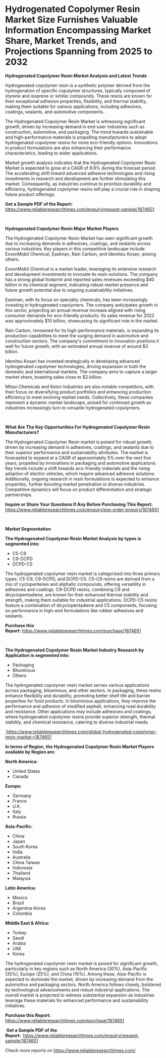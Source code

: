<p><h1>Hydrogenated Copolymer Resin Market Size Furnishes Valuable Information Encompassing Market Share, Market Trends, and Projections Spanning from 2025 to 2032</h1></p><p><strong>Hydrogenated Copolymer Resin Market Analysis and Latest Trends</strong></p>
<p><p>Hydrogenated copolymer resin is a synthetic polymer derived from the hydrogenation of specific copolymer structures, typically composed of styrene and isoprene or similar compounds. These resins are known for their exceptional adhesion properties, flexibility, and thermal stability, making them suitable for various applications, including adhesives, coatings, sealants, and automotive components.</p><p>The Hydrogenated Copolymer Resin Market is witnessing significant growth, driven by increasing demand in end-user industries such as construction, automotive, and packaging. The trend towards sustainable and high-performance materials is propelling manufacturers to adopt hydrogenated copolymer resins for more eco-friendly options. Innovations in product formulations are also enhancing their performance characteristics, leading to wider applications.</p><p>Market growth analysis indicates that the Hydrogenated Copolymer Resin Market is expected to grow at a CAGR of 8.9% during the forecast period. The accelerating shift toward advanced adhesive technologies and rising investments in research and development are further stimulating this market. Consequently, as industries continue to prioritize durability and efficiency, hydrogenated copolymer resins will play a crucial role in shaping future product offerings.</p></p>
<p><strong>Get a Sample PDF of the Report:&nbsp;</strong> <a href="https://www.reliableresearchtimes.com/enquiry/request-sample/1874651?utm_campaign=3190&utm_medium=2&utm_source=Github&utm_content=ia&utm_term=03042025&utm_id=hydrogenated-copolymer-resin">https://www.reliableresearchtimes.com/enquiry/request-sample/1874651</a></p>
<p>&nbsp;</p>
<p><strong>Hydrogenated Copolymer Resin Major Market Players</strong></p>
<p><p>The Hydrogenated Copolymer Resin Market has seen significant growth due to increasing demands in adhesives, coatings, and sealants across various industries. Key players in this competitive landscape include ExxonMobil Chemical, Eastman, Rain Carbon, and Idemitsu Kosan, among others.</p><p>ExxonMobil Chemical is a market leader, leveraging its extensive research and development investments to innovate its resin solutions. The company has a strong global footprint and reported sales revenues exceeding $40 billion in its chemical segment, indicating robust market presence and future growth potential due to ongoing sustainability initiatives.</p><p>Eastman, with its focus on specialty chemicals, has been increasingly investing in hydrogenated copolymers. The company anticipates growth in this sector, projecting an annual revenue increase aligned with rising consumer demands for eco-friendly products. Its sales revenue for 2022 was approximately $10 billion, showcasing its significant role in the market.</p><p>Rain Carbon, renowned for its high-performance materials, is expanding its production capabilities to meet the surging demand in automotive and construction sectors. The company's commitment to innovation positions it well for future growth, with an estimated annual revenue of around $3 billion.</p><p>Idemitsu Kosan has invested strategically in developing advanced hydrogenated copolymer technologies, driving expansion in both the domestic and international markets. The company aims to capture a larger market share, boasting sales close to $2 billion.</p><p>Mitsui Chemicals and Kolon Industries are also notable competitors, with their focus on diversifying product portfolios and enhancing production efficiency to meet evolving market needs. Collectively, these companies represent a dynamic market landscape, poised for continued growth as industries increasingly turn to versatile hydrogenated copolymers.</p></p>
<p>&nbsp;</p>
<p><strong>What Are The Key Opportunities For Hydrogenated Copolymer Resin Manufacturers?</strong></p>
<p><p>The Hydrogenated Copolymer Resin market is poised for robust growth, driven by increasing demand in adhesives, coatings, and sealants due to their superior performance and sustainability attributes. The market is forecasted to expand at a CAGR of approximately 5% over the next five years, propelled by innovations in packaging and automotive applications. Key trends include a shift towards eco-friendly materials and the rising adoption of electric vehicles, which require advanced adhesive solutions. Additionally, ongoing research in resin formulations is expected to enhance properties, further boosting market penetration in diverse industries. Competitive dynamics will focus on product differentiation and strategic partnerships.</p></p>
<p><strong>Inquire or Share Your Questions If Any Before Purchasing This Report:</strong> <a href="https://www.reliableresearchtimes.com/enquiry/pre-order-enquiry/1874651?utm_campaign=3190&utm_medium=2&utm_source=Github&utm_content=ia&utm_term=03042025&utm_id=hydrogenated-copolymer-resin">https://www.reliableresearchtimes.com/enquiry/pre-order-enquiry/1874651</a></p>
<p>&nbsp;</p>
<p><strong>Market Segmentation</strong></p>
<p><strong>The Hydrogenated Copolymer Resin Market Analysis by types is segmented into:</strong></p>
<p><ul><li>C5-C9</li><li>C9-DCPD</li><li>DCPD-C5</li></ul></p>
<p><p>The hydrogenated copolymer resin market is categorized into three primary types: C5-C9, C9-DCPD, and DCPD-C5. C5-C9 resins are derived from a mix of cyclopentenes and aliphatic compounds, offering versatility in adhesives and coatings. C9-DCPD resins, combining C9 and dicyclopentadiene, are known for their enhanced thermal stability and strength, making them suitable for industrial applications. DCPD-C5 resins feature a combination of dicyclopentadiene and C5 components, focusing on performance in high-end formulations like rubber adhesives and sealants.</p></p>
<p><strong>Purchase this Report:&nbsp;</strong><a href="https://www.reliableresearchtimes.com/purchase/1874651?utm_campaign=3190&utm_medium=2&utm_source=Github&utm_content=ia&utm_term=03042025&utm_id=hydrogenated-copolymer-resin">https://www.reliableresearchtimes.com/purchase/1874651</a></p>
<p>&nbsp;</p>
<p><strong>The Hydrogenated Copolymer Resin Market Industry Research by Application is segmented into:</strong></p>
<p><ul><li>Packaging</li><li>Bituminous</li><li>Others</li></ul></p>
<p><p>The hydrogenated copolymer resin market serves various applications across packaging, bituminous, and other sectors. In packaging, these resins enhance flexibility and durability, promoting better shelf life and barrier properties for food products. In bituminous applications, they improve the performance and adhesion of modified asphalt, enhancing road durability and resistance. Other applications may include adhesives and coatings, where hydrogenated copolymer resins provide superior strength, thermal stability, and chemical resistance, catering to diverse industrial needs.</p></p>
<p><a href="https://www.reliableresearchtimes.com/global-hydrogenated-copolymer-resin-market-r1874651?utm_campaign=3190&utm_medium=2&utm_source=Github&utm_content=ia&utm_term=03042025&utm_id=hydrogenated-copolymer-resin">&nbsp;https://www.reliableresearchtimes.com/global-hydrogenated-copolymer-resin-market-r1874651</a></p>
<p><strong>In terms of Region, the Hydrogenated Copolymer Resin Market Players available by Region are:</strong></p>
<p>
    <p> <strong> North America: </strong>
        <ul>
            <li>United States</li>
            <li>Canada</li>
        </ul>
        </p> 
    <p> <strong> Europe: </strong>
        <ul>
            <li>Germany</li>
            <li>France</li>
            <li>U.K.</li>
            <li>Italy</li>
            <li>Russia</li>
        </ul>
        </p> 
    <p> <strong> Asia-Pacific: </strong>
        <ul>
            <li>China</li>
            <li>Japan</li>
            <li>South Korea</li>
            <li>India</li>
            <li>Australia</li>
            <li>China Taiwan</li>
            <li>Indonesia</li>
            <li>Thailand</li>
            <li>Malaysia</li>
        </ul>
        </p> 
    <p> <strong> Latin America: </strong>
        <ul>
            <li>Mexico</li>
            <li>Brazil</li>
            <li>Argentina Korea</li>
            <li>Colombia</li>
        </ul>
        </p> 
    <p> <strong> Middle East & Africa: </strong>
        <ul>
            <li>Turkey</li>
            <li>Saudi</li>
            <li>Arabia</li>
            <li>UAE</li>
            <li>Korea</li>
        </ul>
    </p>
    </p>
<p><p>The hydrogenated copolymer resin market is poised for significant growth, particularly in key regions such as North America (30%), Asia-Pacific (35%), Europe (25%), and China (10%). Among these, Asia-Pacific is expected to dominate the market, driven by increasing demand from the automotive and packaging sectors. North America follows closely, bolstered by technological advancements and robust industrial applications. The overall market is projected to witness substantial expansion as industries leverage these materials for enhanced performance and sustainability initiatives.</p></p>
<p><strong>Purchase this Report: </strong><a href="https://www.reliableresearchtimes.com/purchase/1874651?utm_campaign=3190&utm_medium=2&utm_source=Github&utm_content=ia&utm_term=03042025&utm_id=hydrogenated-copolymer-resin">https://www.reliableresearchtimes.com/purchase/1874651</a></p>
<p>&nbsp;<strong>Get a Sample PDF of the Report:&nbsp;&nbsp;</strong><a href="https://www.reliableresearchtimes.com/enquiry/request-sample/1874651?utm_campaign=3190&utm_medium=2&utm_source=Github&utm_content=ia&utm_term=03042025&utm_id=hydrogenated-copolymer-resin">https://www.reliableresearchtimes.com/enquiry/request-sample/1874651</a></p>
<p><strong></strong></p>
<p>Check more reports on <a href="https://www.reliableresearchtimes.com/?utm_campaign=3190&utm_medium=2&utm_source=Github&utm_content=ia&utm_term=03042025&utm_id=hydrogenated-copolymer-resin">https://www.reliableresearchtimes.com/</a></p>